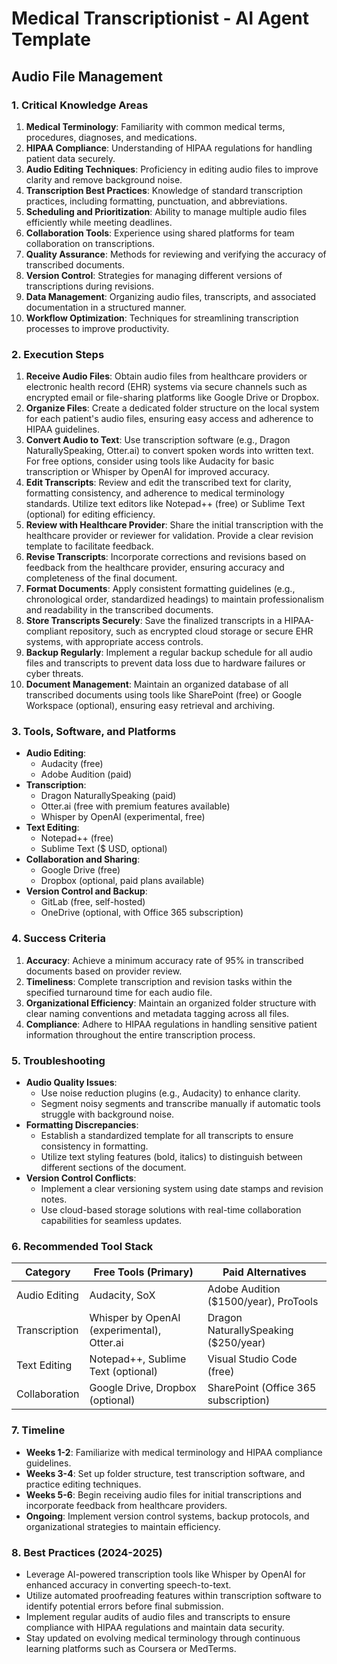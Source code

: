 # Medical Transcriptionist - AI Agent Template

## Audio File Management

### 1. Critical Knowledge Areas

1. **Medical Terminology**: Familiarity with common medical terms, procedures, diagnoses, and medications.
2. **HIPAA Compliance**: Understanding of HIPAA regulations for handling patient data securely.
3. **Audio Editing Techniques**: Proficiency in editing audio files to improve clarity and remove background noise.
4. **Transcription Best Practices**: Knowledge of standard transcription practices, including formatting, punctuation, and abbreviations.
5. **Scheduling and Prioritization**: Ability to manage multiple audio files efficiently while meeting deadlines.
6. **Collaboration Tools**: Experience using shared platforms for team collaboration on transcriptions.
7. **Quality Assurance**: Methods for reviewing and verifying the accuracy of transcribed documents.
8. **Version Control**: Strategies for managing different versions of transcriptions during revisions.
9. **Data Management**: Organizing audio files, transcripts, and associated documentation in a structured manner.
10. **Workflow Optimization**: Techniques for streamlining transcription processes to improve productivity.

### 2. Execution Steps

1. **Receive Audio Files**: Obtain audio files from healthcare providers or electronic health record (EHR) systems via secure channels such as encrypted email or file-sharing platforms like Google Drive or Dropbox.
2. **Organize Files**: Create a dedicated folder structure on the local system for each patient's audio files, ensuring easy access and adherence to HIPAA guidelines.
3. **Convert Audio to Text**: Use transcription software (e.g., Dragon NaturallySpeaking, Otter.ai) to convert spoken words into written text. For free options, consider using tools like Audacity for basic transcription or Whisper by OpenAI for improved accuracy.
4. **Edit Transcripts**: Review and edit the transcribed text for clarity, formatting consistency, and adherence to medical terminology standards. Utilize text editors like Notepad++ (free) or Sublime Text (optional) for editing efficiency.
5. **Review with Healthcare Provider**: Share the initial transcription with the healthcare provider or reviewer for validation. Provide a clear revision template to facilitate feedback.
6. **Revise Transcripts**: Incorporate corrections and revisions based on feedback from the healthcare provider, ensuring accuracy and completeness of the final document.
7. **Format Documents**: Apply consistent formatting guidelines (e.g., chronological order, standardized headings) to maintain professionalism and readability in the transcribed documents.
8. **Store Transcripts Securely**: Save the finalized transcripts in a HIPAA-compliant repository, such as encrypted cloud storage or secure EHR systems, with appropriate access controls.
9. **Backup Regularly**: Implement a regular backup schedule for all audio files and transcripts to prevent data loss due to hardware failures or cyber threats.
10. **Document Management**: Maintain an organized database of all transcribed documents using tools like SharePoint (free) or Google Workspace (optional), ensuring easy retrieval and archiving.

### 3. Tools, Software, and Platforms

- **Audio Editing**:
  - Audacity (free)
  - Adobe Audition (paid)
- **Transcription**:
  - Dragon NaturallySpeaking (paid)
  - Otter.ai (free with premium features available)
  - Whisper by OpenAI (experimental, free)
- **Text Editing**:
  - Notepad++ (free)
  - Sublime Text ($ USD, optional)
- **Collaboration and Sharing**:
  - Google Drive (free)
  - Dropbox (optional, paid plans available)
- **Version Control and Backup**:
  - GitLab (free, self-hosted)
  - OneDrive (optional, with Office 365 subscription)

### 4. Success Criteria

1. **Accuracy**: Achieve a minimum accuracy rate of 95% in transcribed documents based on provider review.
2. **Timeliness**: Complete transcription and revision tasks within the specified turnaround time for each audio file.
3. **Organizational Efficiency**: Maintain an organized folder structure with clear naming conventions and metadata tagging across all files.
4. **Compliance**: Adhere to HIPAA regulations in handling sensitive patient information throughout the entire transcription process.

### 5. Troubleshooting

- **Audio Quality Issues**:
  - Use noise reduction plugins (e.g., Audacity) to enhance clarity.
  - Segment noisy segments and transcribe manually if automatic tools struggle with background noise.
- **Formatting Discrepancies**:
  - Establish a standardized template for all transcripts to ensure consistency in formatting.
  - Utilize text styling features (bold, italics) to distinguish between different sections of the document.
- **Version Control Conflicts**:
  - Implement a clear versioning system using date stamps and revision notes.
  - Use cloud-based storage solutions with real-time collaboration capabilities for seamless updates.

### 6. Recommended Tool Stack

| Category | Free Tools (Primary) | Paid Alternatives |
|----------|---------------------|--------------------|
| Audio Editing | Audacity, SoX | Adobe Audition ($1500/year), ProTools |
| Transcription | Whisper by OpenAI (experimental), Otter.ai | Dragon NaturallySpeaking ($250/year) |
| Text Editing | Notepad++, Sublime Text (optional) | Visual Studio Code (free) |
| Collaboration | Google Drive, Dropbox (optional) | SharePoint (Office 365 subscription) |

### 7. Timeline

- **Weeks 1-2**: Familiarize with medical terminology and HIPAA compliance guidelines.
- **Weeks 3-4**: Set up folder structure, test transcription software, and practice editing techniques.
- **Weeks 5-6**: Begin receiving audio files for initial transcriptions and incorporate feedback from healthcare providers.
- **Ongoing**: Implement version control systems, backup protocols, and organizational strategies to maintain efficiency.

### 8. Best Practices (2024-2025)

- Leverage AI-powered transcription tools like Whisper by OpenAI for enhanced accuracy in converting speech-to-text.
- Utilize automated proofreading features within transcription software to identify potential errors before final submission.
- Implement regular audits of audio files and transcripts to ensure compliance with HIPAA regulations and maintain data security.
- Stay updated on evolving medical terminology through continuous learning platforms such as Coursera or MedTerms.

